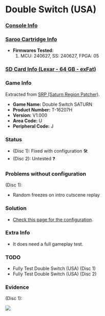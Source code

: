 # Double Switch (USA)

### [Console Info](../../../../Info/Consoles/VA13/README.md)

### [Saroo Cartridge Info](../../../../Info/Cartridges/RetroGameParadiseStore/1.32F/README.md)

- <b>Firmwares Tested:</b>
  1. MCU: 240627, SS: 240627, FPGA: 05

### [SD Card Info (Lexar - 64 GB - exFat)](../../../../Info/SdCards/Lexar/64GB/exfat/README.md)

### Game Info

Extracted from [SRP (Saturn Region Patcher)](https://segaxtreme.net/resources/saturn-region-patcher.81/download).

- <b>Game Name:</b> Double Switch SATURN
- <b>Product Number:</b> T-16207H
- <b>Version:</b> V1.000
- <b>Area Code:</b> U
- <b>Peripheral Code:</b> J

### Status

- (Disc 1): Fixed with configuration :hammer_and_wrench:
- (Disc 2): Untested :question:

### Problems without configuration

(Disc 1):

- Random freezes on intro cutscene replay

### Solution

- [Check this page for the configuration](https://github.com/williamdsw/saroo-configuration-list/blob/master/U/T-16207H/README.md).

### Extra Info

- It does need a full gameplay test.

### TODO

- Fully Test Double Switch (USA) (Disc 1)
- Fully Test Double Switch (USA) (Disc 2)

### Evidence

(Disc 1):

[![](https://img.youtube.com/vi/JhJ2ZaWBLi4/0.jpg)](https://www.youtube.com/watch?v=JhJ2ZaWBLi4)
